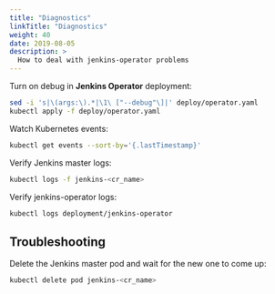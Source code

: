 ```yaml
---
title: "Diagnostics"
linkTitle: "Diagnostics"
weight: 40
date: 2019-08-05
description: >
  How to deal with jenkins-operator problems
---
```



Turn on debug in **Jenkins Operator** deployment:

```bash
sed -i 's|\(args:\).*|\1\ ["--debug"\]|' deploy/operator.yaml
kubectl apply -f deploy/operator.yaml
```

Watch Kubernetes events:

```bash
kubectl get events --sort-by='{.lastTimestamp}'
```

Verify Jenkins master logs:

```bash
kubectl logs -f jenkins-<cr_name>
```

Verify jenkins-operator logs:

```bash
kubectl logs deployment/jenkins-operator
```

## Troubleshooting

Delete the Jenkins master pod and wait for the new one to come up:

```bash
kubectl delete pod jenkins-<cr_name>
```
